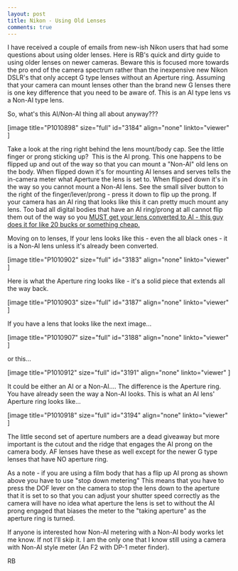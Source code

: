 ```yaml
---
layout: post
title: Nikon - Using Old Lenses
comments: true
---
```

I have received a couple of emails from new-ish Nikon users that had some questions about using older lenses. Here is RB's quick and dirty guide to using older lenses on newer cameras. Beware this is focused more towards the pro end of the camera spectrum rather than the inexpensive new Nikon DSLR's that only accept G type lenses without an Aperture ring. Assuming that your camera can mount lenses other than the brand new G lenses there is one key difference that you need to be aware of. This is an AI type lens vs a Non-AI type lens.

So, what's this AI/Non-AI thing all about anyway???

[image title="P1010898" size="full" id="3184" align="none" linkto="viewer" ]

Take a look at the ring right behind the lens mount/body cap. See the little finger or prong sticking up?  This is the AI prong. This one happens to be flipped up and out of the way so that you can mount a "Non-AI" old lens on the body. When flipped down it's for mounting AI lenses and serves tells the in-camera meter what Aperture the lens is set to. When flipped down it's in the way so you cannot mount a Non-AI lens. See the small silver button to the right of the finger/lever/prong - press it down to flip up the prong. If your camera has an AI ring that looks like this it can pretty much mount any lens. Too bad all digital bodies that have an AI ring/prong at all cannot flip them out of the way so you <a href="http://www.aiconversions.com/compatibilitytable.htm">MUST get your lens converted to AI - this guy does it for like 20 bucks or something cheap.</a>

Moving on to lenses, If your lens looks like this - even the all black ones - it is a Non-AI lens unless it's already been converted.

[image title="P1010902" size="full" id="3183" align="none" linkto="viewer" ]

Here is what the Aperture ring looks like - it's a solid piece that extends all the way back.

[image title="P1010903" size="full" id="3187" align="none" linkto="viewer" ]

If you have a lens that looks like the next image...

[image title="P1010907" size="full" id="3188" align="none" linkto="viewer" ]

or this...

[image title="P1010912" size="full" id="3191" align="none" linkto="viewer" ]

It could be either an AI or a Non-AI.... The difference is the Aperture ring. You have already seen the way a Non-AI looks. This is what an AI lens' Aperture ring looks like...

[image title="P1010918" size="full" id="3194" align="none" linkto="viewer" ]

The little second set of aperture numbers are a dead giveaway but more important is the cutout and the ridge that engages the AI prong on the camera body. AF lenses have these as well except for the newer G type lenses that have NO aperture ring.

As a note - if you are using a film body that has a flip up AI prong as shown above you have to use "stop down metering" This means that you have to press the DOF lever on the camera to stop the lens down to the aperture that it is set to so that you can adjust your shutter speed correctly as the camera will have no idea what aperture the lens is set to without the AI prong engaged that biases the meter to the "taking aperture" as the aperture ring is turned.

If anyone is interested how Non-AI metering with a Non-AI body works let me know. If not I'll skip it. I am the only one that I know still using a camera with Non-AI style meter (An F2 with DP-1 meter finder).

RB